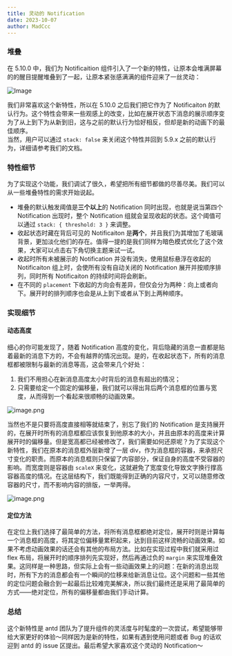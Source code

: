 ```yaml
---
title: 灵动的 Notification
date: 2023-10-07
author: MadCcc
---
```


### 堆叠

在 5.10.0 中，我们为 Notificaition 组件引入了一个新的特性，让原本会堆满屏幕的的醒目提醒堆叠到了一起，让原本紧张感满满的组件迎来了一丝灵动：

![Image](https://mdn.alipayobjects.com/huamei_7uahnr/afts/img/A*ZAFSQ60WMVEAAAAAAAAAAAAADrJ8AQ/original)

我们非常喜欢这个新特性，所以在 5.10.0 之后我们把它作为了 Notificaiton 的默认行为。这个特性会带来一些观感上的改变，比如在展开状态下消息的展示顺序变为了从上到下为从新到旧，这与之前的默认行为恰好相反，但却是新的动画下的最佳顺序。<br />当然，用户可以通过 `stack: false` 来关闭这个特性并回到 5.9.x 之前的默认行为，详细请参考我们的文档。

### 特性细节

为了实现这个功能，我们调试了很久，希望把所有细节都做的尽善尽美。我们可以从一些堆叠特性的需求开始说起。

- 堆叠的默认触发阈值是**三个以上**的 Notification 同时出现，也就是说当第四个 Notification 出现时，整个 Notification 组就会呈现收起的状态。这个阈值可以通过 `stack: { threshold: 3 }` 来调整。
- 收起状态时藏在背后可见的 Notificaiton 是**两个**，并且我们为其增加了毛玻璃背景，更加淡化他们的存在。值得一提的是我们同样为暗色模式优化了这个效果，大家可以点击右下角切换主题来试一试。
- 收起时所有未被展示的 Notification 并没有消失，使用鼠标悬浮在收起的 Notificaiton 组上时，会使所有没有自动关闭的 Notification 展开并按顺序排列，同时所有 Notificaiton 的持续时间将会刷新。
- 在不同的 `placement` 下收起的方向会有差异，但仅会分为两种：向上或者向下。展开时的排列顺序也会是从上到下或者从下到上两种顺序。

### 实现细节

#### 动态高度

细心的你可能发现了，随着 Notification 高度的变化，背后隐藏的消息一直都是贴着最新的消息下方的，不会有越界的情况出现。是的，在收起状态下，所有的消息框都被限制与最新的消息等高，这会带来几个好处：

1. 我们不用担心在新消息高度太小时背后的消息有超出的情况；
2. 只需要给定一个固定的偏移量，我们就可以得出背后两个消息框的位置与宽度，从而得到一个看起来很顺畅的动画效果。

![image.png](https://mdn.alipayobjects.com/huamei_7uahnr/afts/img/A*GmNORZEAwiUAAAAAAAAAAAAADrJ8AQ/original)

当然也不是只要将高度直接相等就结束了，别忘了我们的 Notification 是支持展开的，在展开时所有的消息框都应该恢复到他原本的大小，并且由原本的高度来计算展开时的偏移量。但是宽高都已经被修改了，我们需要如何还原呢？为了实现这个新特性，我们在原本的消息框外层新增了一层 div，作为消息框的容器，来承担尺寸变化的职责。而原本的消息框则只保留了内容部分，保证自身的高度不受容器的影响。而宽度则是容器由 `scaleX` 来变化，这就避免了宽度变化导致文字换行撑高容器高度的情况。在这层结构下，我们既能得到正确的内容尺寸，又可以随意修改容器的尺寸，而不影响内容的排版，一举两得。

![image.png](https://mdn.alipayobjects.com/huamei_7uahnr/afts/img/A*1cZGRKgxucsAAAAAAAAAAAAADrJ8AQ/original)

#### 定位方法

在定位上我们选择了最简单的方法，将所有消息框都绝对定位，展开时则是计算每一个消息框的高度，将其定位偏移量累积起来，达到目前这样流畅的动画效果。如果不考虑动画效果的话还会有其他的布局方法。比如在实现过程中我们就采用过 flex 布局，将展开时的顺序排列先实现好，然后再通过负的 `margin` 来实现堆叠效果。这同样是一种思路，但实际上会有一些动画效果上的问题：在新的消息出现时，所有下方的消息都会有一个瞬间的位移来给新消息让位。这个问题和一些其他的定位问题会融合到一起最后比较难完美解决，所以我们最终还是采用了最简单的方式——绝对定位，所有的偏移量都由我们手动计算。

### 总结

这个新特性是 antd 团队为了提升组件的灵活度与时髦度的一次尝试，希望能够带给大家更好的体验～同样因为是新的特性，如果有遇到使用问题或者 Bug 的话欢迎到 antd 的 issue 区提出。最后希望大家喜欢这个灵动的 Notification～

